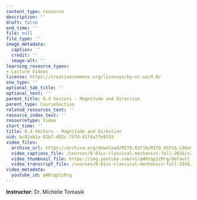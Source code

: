 ```yaml
---
content_type: resource
description: ''
draft: false
end_time: ''
file: null
file_type: ''
image_metadata:
  caption: ''
  credit: ''
  image-alt: ''
learning_resource_types:
- Lecture Videos
license: https://creativecommons.org/licenses/by-nc-sa/4.0/
ocw_type: ''
optional_tab_title: ''
optional_text: ''
parent_title: 0.4 Vectors - Magnitude and Direction
parent_type: CourseSection
related_resources_text: ''
resource_index_text: ''
resourcetype: Video
start_time: ''
title: 0.4 Vectors - Magnitude and Direction
uid: bc02ab1a-82b7-d82c-75f4-61fda7fe8333
video_files:
  archive_url: https://archive.org/download/MIT8.01F16/MIT8_01F16_L00v04_360p.mp4
  video_captions_file: /courses/8-01sc-classical-mechanics-fall-2016/ca5e78a754695e1c97a8adb104152a0a_pW6tqp1zRrg.vtt
  video_thumbnail_file: https://img.youtube.com/vi/pW6tqp1zRrg/default.jpg
  video_transcript_file: /courses/8-01sc-classical-mechanics-fall-2016/93b73a2f00dcb02b7021e4fbdbd70a22_pW6tqp1zRrg.pdf
video_metadata:
  youtube_id: pW6tqp1zRrg
---
```

**Instructor:** Dr. Michelle Tomasik